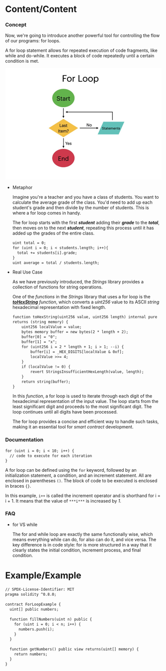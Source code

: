 # Content/Content

### Concept

Now, we're going to introduce another powerful tool for controlling the flow of our programs: for loops.

A for loop statement allows for repeated execution of code fragments, like while and do-while. It executes a block of code repeatedly until a certain condition is met.

![Untitled](./img/4-1.png)

- Metaphor
    
    Imagine you're a teacher and you have a class of students. You want to calculate the average grade of the class. You'd need to add up each student's grade and then divide by the number of students. This is where a for loop comes in handy.
    
    The for loop starts with the first ***student*** adding their ***grade*** to the ***total***, then moves on to the next ***student***, repeating this process until it has added up the grades of the entire class.
    
    ```solidity
    uint total = 0;
    for (uint i = 0; i < students.length; i++){
      total += students[i].grade;
    }
    uint average = total / students.length;
    ```
    
- Real Use Case
    
    As we have previously introduced, the *Strings* library provides a collection of functions for string operations.
    
    One of the *functions* in the *Strings* library that uses a for loop is the ***[toHexString](https://github.com/OpenZeppelin/openzeppelin-contracts/blob/9e3f4d60c581010c4a3979480e07cc7752f124cc/contracts/utils/Strings.sol#L70C9-L70C55)*** *function*, which converts a *uint256* value to its ASCII *string* hexadecimal representation with fixed length.
    
    ```solidity
    function toHexString(uint256 value, uint256 length) internal pure returns (string memory) {
        uint256 localValue = value;
        bytes memory buffer = new bytes(2 * length + 2);
        buffer[0] = "0";
        buffer[1] = "x";
        for (uint256 i = 2 * length + 1; i > 1; --i) {
            buffer[i] = _HEX_DIGITS[localValue & 0xf];
            localValue >>= 4;
        }
        if (localValue != 0) {
            revert StringsInsufficientHexLength(value, length);
        }
        return string(buffer);
    }
    ```
    
    In this *function*, a for loop is used to iterate through each digit of the hexadecimal representation of the input value. The loop starts from the least significant digit and proceeds to the most significant digit. The loop continues until all digits have been processed.
    
    The for loop provides a concise and efficient way to handle such tasks, making it an essential tool for *smart contract* development.
    

### Documentation

```solidity
for (uint i = 0; i < 10; i++) {
  // code to execute for each iteration
}
```

A for loop can be defined using the `for` keyword, followed by an initialization statement, a condition, and an increment statement. All are enclosed in parentheses `()`. The block of code to be executed is enclosed in braces `{}`.

In this example, `i++` is called the increment operator and is shorthand for i = i + 1. It means that the value of `***i***` is increased by *1*. 

### FAQ

- for VS while
    
    The for and while loop are exactly the same functionally wise, which means everything while can do, for also can do it, and vice versa. The key difference is in code style: for is more structured in a way that it clearly states the initial condition, increment process, and final condition. 
    

# Example/Example

```solidity
// SPDX-License-Identifier: MIT
pragma solidity ^0.8.0;

contract ForLoopExample {
  uint[] public numbers;

  function fillNumbers(uint n) public {
    for (uint i = 0; i < n; i++) {
      numbers.push(i);
    }
  }

  function getNumbers() public view returns(uint[] memory) {
    return numbers;
  }
}
```
